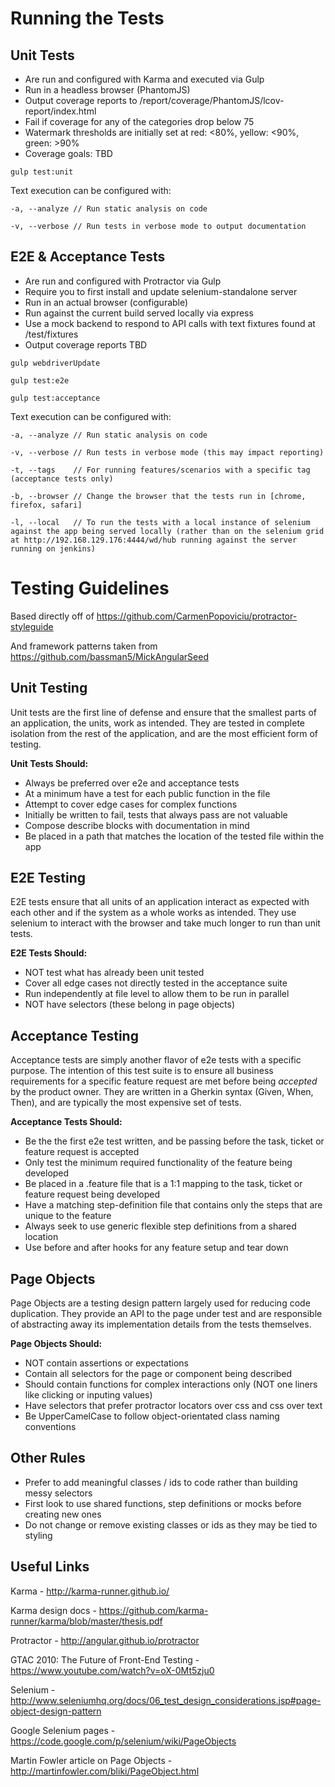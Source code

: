 Running the Tests
============================

## Unit Tests

  - Are run and configured with Karma and executed via Gulp
  - Run in a headless browser (PhantomJS)
  - Output coverage reports to /report/coverage/PhantomJS/lcov-report/index.html
  - Fail if coverage for any of the categories drop below 75
  - Watermark thresholds are initially set at red: <80%, yellow: <90%, green: >90%
  - Coverage goals: TBD

`gulp test:unit`

 Text execution can be configured with:

`-a, --analyze // Run static analysis on code`

`-v, --verbose // Run tests in verbose mode to output documentation`

## E2E & Acceptance Tests

  - Are run and configured with Protractor via Gulp
  - Require you to first install and update selenium-standalone server
  - Run in an actual browser (configurable)
  - Run against the current build served locally via express
  - Use a mock backend to respond to API calls with text fixtures found at /test/fixtures
  - Output coverage reports TBD

`gulp webdriverUpdate`

`gulp test:e2e`

`gulp test:acceptance`

 Text execution can be configured with:

`-a, --analyze // Run static analysis on code`

`-v, --verbose // Run tests in verbose mode (this may impact reporting)`

`-t, --tags    // For running features/scenarios with a specific tag (acceptance tests only)`

`-b, --browser // Change the browser that the tests run in [chrome, firefox, safari]`

`-l, --local   // To run the tests with a local instance of selenium against the app being served locally (rather than on the selenium grid at http://192.168.129.176:4444/wd/hub running against the server running on jenkins)`

Testing Guidelines
============================

Based directly off of https://github.com/CarmenPopoviciu/protractor-styleguide

And framework patterns taken from https://github.com/bassman5/MickAngularSeed

## Unit Testing

Unit tests are the first line of defense and ensure that the smallest parts of an application, the units, work as intended.
They are tested in complete isolation from the rest of the application, and are the most efficient form of testing.

  **Unit Tests Should:**
  
  * Always be preferred over e2e and acceptance tests
  * At a minimum have a test for each public function in the file
  * Attempt to cover edge cases for complex functions
  * Initially be written to fail, tests that always pass are not valuable
  * Compose describe blocks with documentation in mind
  * Be placed in a path that matches the location of the tested file within the app


## E2E Testing

E2E tests ensure that all units of an application interact as expected with each other and if the system as a whole
works as intended. They use selenium to interact with the browser and take much longer to run than unit tests.

  **E2E Tests Should:**
  
  * NOT test what has already been unit tested
  * Cover all edge cases not directly tested in the acceptance suite
  * Run independently at file level to allow them to be run in parallel
  * NOT have selectors (these belong in page objects)

## Acceptance Testing

Acceptance tests are simply another flavor of e2e tests with a specific purpose. The intention of this test suite is to
ensure all business requirements for a specific feature request are met before being *accepted* by the product owner.
They are written in a Gherkin syntax (Given, When, Then), and are typically the most expensive set of tests.

  **Acceptance Tests Should:**
  
  * Be the the first e2e test written, and be passing before the task, ticket or feature request is accepted
  * Only test the minimum required functionality of the feature being developed
  * Be placed in a .feature file that is a 1:1 mapping to the task, ticket or feature request being developed
  * Have a matching step-definition file that contains only the steps that are unique to the feature
  * Always seek to use generic flexible step definitions from a shared location
  * Use before and after hooks for any feature setup and tear down


## Page Objects

Page Objects are a testing design pattern largely used for reducing code duplication. They provide an API to the page 
under test and are responsible of abstracting away its implementation details from the tests themselves.

  **Page Objects Should:**
  
  * NOT contain assertions or expectations
  * Contain all selectors for the page or component being described
  * Should contain functions for complex interactions only (NOT one liners like clicking or inputing values)
  * Have selectors that prefer protractor locators over css and css over text
  * Be UpperCamelCase to follow object-orientated class naming conventions
  

## Other Rules

  * Prefer to add meaningful classes / ids to code rather than building messy selectors
  * First look to use shared functions, step definitions or mocks before creating new ones
  * Do not change or remove existing classes or ids as they may be tied to styling


## Useful Links

  Karma - http://karma-runner.github.io/

  Karma design docs - https://github.com/karma-runner/karma/blob/master/thesis.pdf

  Protractor - http://angular.github.io/protractor

  GTAC 2010: The Future of Front-End Testing - https://www.youtube.com/watch?v=oX-0Mt5zju0

  Selenium - http://www.seleniumhq.org/docs/06_test_design_considerations.jsp#page-object-design-pattern

  Google Selenium pages - https://code.google.com/p/selenium/wiki/PageObjects

  Martin Fowler article on Page Objects - http://martinfowler.com/bliki/PageObject.html
